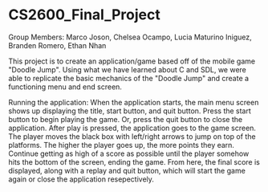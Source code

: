 # CS2600_Final_Project
Group Members: Marco Joson, Chelsea Ocampo, Lucia Maturino Iniguez, Branden Romero, Ethan Nhan

This project is to create an application/game based off of the mobile game "Doodle Jump". Using what we have learned about C and
SDL, we were able to replicate the basic mechanics of the "Doodle Jump" and create a functioning menu and end screen. 

Running the application:
	When the application starts, the main menu screen shows up displaying the title, start button, and quit button.
		Press the start button to begin playing the game.
		Or, press the quit button to close the application.
	After play is pressed, the application goes to the game screen. The player moves the black box with left/right arrows to jump on top of the
	platforms. The higher the player goes up, the more points they earn. Continue getting as high of a score as possible until the player somehow hits
	the bottom of the screen, ending the game.
		From here, the final score is displayed, along with a replay and quit button, which will start the game again or close the application resepectively.
